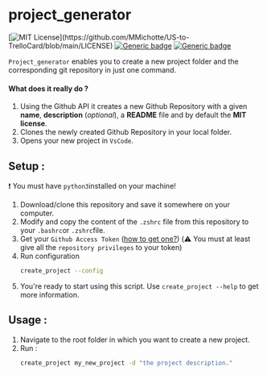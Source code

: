 # project_generator

[![MIT License](https://img.shields.io/apm/l/atomic-design-ui.svg?)](https://github.com/MMichotte/US-to-TrelloCard/blob/main/LICENSE) [![Generic badge](https://img.shields.io/badge/Python-3.7-blue.svg)](https://shields.io/) [![Generic badge](https://img.shields.io/badge/platform-osx_|_linux-white.svg)](https://shields.io/)


`Project_generator` enables you to create a new project folder and the corresponding git repository in just one command. 
#### What does it really do ? 
1. Using the Github API it creates a new Github Repository with a given **name**, **description** (*optional*), a **README** file and by default the **MIT license**.
2. Clones the newly created Github Repository in your local folder.
3. Opens your new project in `VsCode`. 

## Setup : 
❗️ You must have `python3`installed on your machine! 

1. Download/clone this repository and save it somewhere on your computer. 
2. Modify and copy the content of the `.zshrc` file from this repository to your `.bashrc`or `.zshrc`file.
3. Get your `Github Access Token` ([how to get one?](https://docs.github.com/en/free-pro-team@latest/github/authenticating-to-github/creating-a-personal-access-token)) (⚠️ You must at least give all the `repository privileges` to your token)
4. Run configuration 
   ```bash
   create_project --config 
   ```
5. You're ready to start using this script. Use `create_project --help` to get more information. 
   
## Usage :
1. Navigate to the root folder in which you want to create a new project. 
2. Run :
   ```bash
   create_project my_new_project -d "the project description." 
   ```
